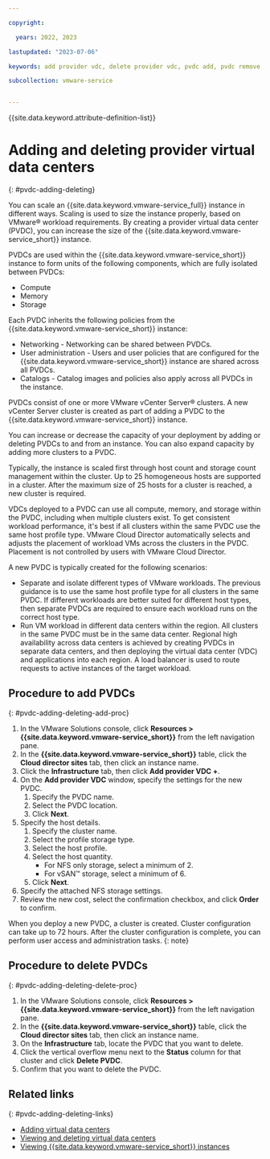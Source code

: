 ```yaml
---

copyright:

  years: 2022, 2023

lastupdated: "2023-07-06"

keywords: add provider vdc, delete provider vdc, pvdc add, pvdc remove, provider virtual data center

subcollection: vmware-service


---
```


{{site.data.keyword.attribute-definition-list}}

# Adding and deleting provider virtual data centers
{: #pvdc-adding-deleting}

You can scale an {{site.data.keyword.vmware-service_full}} instance in different ways. Scaling is used to size the instance properly, based on VMware® workload requirements. By creating a provider virtual data center (PVDC), you can increase the size of the {{site.data.keyword.vmware-service_short}} instance.

PVDCs are used within the {{site.data.keyword.vmware-service_short}} instance to form units of the following components, which are fully isolated between PVDCs:
* Compute
* Memory
* Storage

Each PVDC inherits the following policies from the {{site.data.keyword.vmware-service_short}} instance:
* Networking - Networking can be shared between PVDCs.
* User administration - Users and user policies that are configured for the {{site.data.keyword.vmware-service_short}} instance are shared across all PVDCs.
* Catalogs - Catalog images and policies also apply across all PVDCs in the instance.

PVDCs consist of one or more VMware vCenter Server® clusters. A new vCenter Server cluster is created as part of adding a PVDC to the {{site.data.keyword.vmware-service_short}} instance.

You can increase or decrease the capacity of your deployment by adding or deleting PVDCs to and from an instance. You can also expand capacity by adding more clusters to a PVDC.

Typically, the instance is scaled first through host count and storage count management within the cluster. Up to 25 homogeneous hosts are supported in a cluster. After the maximum size of 25 hosts for a cluster is reached, a new cluster is required.

VDCs deployed to a PVDC can use all compute, memory, and storage within the PVDC, including when multiple clusters exist. To get consistent workload performance, it's best if all clusters within the same PVDC use the same host profile type. VMware Cloud Director automatically selects and adjusts the placement of workload VMs across the clusters in the PVDC. Placement is not controlled by users with VMware Cloud Director.

A new PVDC is typically created for the following scenarios:
* Separate and isolate different types of VMware workloads. The previous guidance is to use the same host profile type for all clusters in the same PVDC. If different workloads are better suited for different host types, then separate PVDCs are required to ensure each workload runs on the correct host type.
* Run VM workload in different data centers within the region. All clusters in the same PVDC must be in the same data center. Regional high availability across data centers is achieved by creating PVDCs in separate data centers, and then deploying the virtual data center (VDC) and applications into each region. A load balancer is used to route requests to active instances of the target workload.

## Procedure to add PVDCs
{: #pvdc-adding-deleting-add-proc}

1. In the VMware Solutions console, click **Resources > {{site.data.keyword.vmware-service_short}}** from the left navigation pane.
2. In the **{{site.data.keyword.vmware-service_short}}** table, click the **Cloud director sites** tab, then click an instance name.
3. Click the **Infrastructure** tab, then click **Add provider VDC +**.
4. On the **Add provider VDC** window, specify the settings for the new PVDC.
    1. Specify the PVDC name.
    2. Select the PVDC location.
    3. Click **Next**.
5. Specify the host details.
    1. Specify the cluster name.
    2. Select the profile storage type.
    3. Select the host profile.
    4. Select the host quantity.
       * For NFS only storage, select a minimum of 2.
       * For vSAN™ storage, select a minimum of 6.
    5. Click **Next**.
6. Specify the attached NFS storage settings.
7. Review the new cost, select the confirmation checkbox, and click **Order** to confirm.

When you deploy a new PVDC, a cluster is created. Cluster configuration can take up to 72 hours. After the cluster configuration is complete, you can perform user access and administration tasks.
{: note}

## Procedure to delete PVDCs
{: #pvdc-adding-deleting-delete-proc}

1. In the VMware Solutions console, click **Resources > {{site.data.keyword.vmware-service_short}}** from the left navigation pane.
2. In the **{{site.data.keyword.vmware-service_short}}** table, click the **Cloud director sites** tab, then click an instance name.
3. On the **Infrastructure** tab, locate the PVDC that you want to delete.
4. Click the vertical overflow menu next to the **Status** column for that cluster and click **Delete PVDC**.
5. Confirm that you want to delete the PVDC.

## Related links
{: #pvdc-adding-deleting-links}

* [Adding virtual data centers](/docs/vmware-service?topic=vmware-service-vdc-adding)
* [Viewing and deleting virtual data centers](/docs/vmware-service?topic=vmware-service-vdc-view-delete)
* [Viewing {{site.data.keyword.vmware-service_short}} instances](/docs/vmware-service?topic=vmware-service-tenant-viewing)
